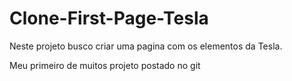# Clone-First-Page-Tesla
Neste projeto busco criar uma pagina com os elementos da Tesla. 

Meu primeiro de muitos projeto postado no git
